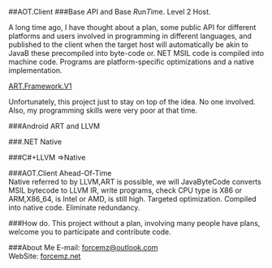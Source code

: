 ##AOT.Client 
###Base *A*PI and Base *R*un*T*ime. Level 2 Host.

A long time ago, I have thought about a plan, some public API for different platforms and users involved in programming in different languages, and published to the client when the target host will automatically be akin to JavaB these precompiled into byte-code or. NET MSIL code is compiled into machine code. Programs are platform-specific optimizations and a native implementation.

[ART.Framework.V1](doc/ART.framework.V1.pdf)

Unfortunately, this project just to stay on top of the idea. No one involved. Also, my programming skills were very poor at that time.


###Android ART and LLVM



###.NET Native


###C#+LLVM =>Native


###AOT.Client
Ahead-Of-Time  
Native referred to by LLVM,ART is possible, we will JavaByteCode converts MSIL bytecode to LLVM IR, write programs, check CPU type is X86 or ARM,X86_64, is Intel or AMD, is still high. Targeted optimization. Compiled into native code. Eliminate redundancy.

###How do.
This project without a plan, involving many people have plans, welcome you to participate and contribute code.

###About Me
E-mail: forcemz@outlook.com  
WebSite: [forcemz.net](forcemz.net)